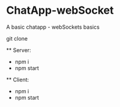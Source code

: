 # ChatApp-webSocket
A basic chatapp - webSockets basics

git clone <url>

** Server:
- npm i
- npm start

** Client:
- npm i
- npm start
